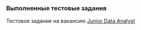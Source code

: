 ### Выполненные тестовые задания

Тестовое задание на вакансию [Junior Data Analyst]( https://docs.google.com/document/d/16en3WZLgtWGwnCfM4rmowez6p_LLVMZ5a7BkrlKi7jg/edit?usp=sharing)
